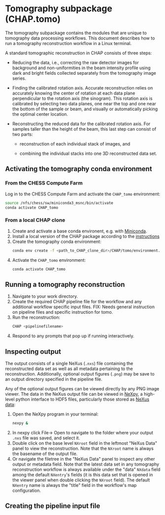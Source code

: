 # Tomography subpackage (CHAP.tomo)

The tomography subpackage contains the modules that are unique to tomography data processing workflows. This document describes how to run a tomography reconstruction workflow in a Linux terminal.

A standard tomographic reconstruction in CHAP consists of three steps:

- Reducing the data, i.e., correcting the raw detector images for background and non-uniformities in the beam intensity profile using dark and bright fields collected separately from the tomography image series.

- Finding the calibrated rotation axis. Accurate reconstruction relies on accurately knowing the center of rotation at each data plane perpendicular to the rotation axis (the sinogram). This rotation axis is calibrated by selecting two data planes, one near the top and one near the bottom of the sample or beam, and visually or automatically picking the optimal center location.

- Reconstructing the reduced data for the calibrated rotation axis. For samples taller than the height of the beam, this last step can consist of two parts:

  - reconstruction of each individual stack of images, and

  - combining the individual stacks into one 3D reconstructed data set.

## Activating the tomography conda environment

### From the CHESS Compute Farm

Log in to the CHESS Compute Farm and activate the `CHAP_tomo` environment:
```bash
source /nfs/chess/sw/miniconda3_msnc/bin/activate
conda activate CHAP_tomo
```

### From a local CHAP clone

1. Create and activate a base conda environent, e.g. with [Miniconda](https://docs.conda.io/projects/miniconda/en/latest/).
1. Install a local version of the CHAP package according to the [instructions](/docs/installation.md)
1. Create the tomography conda environment:
   ```bash
   conda env create -f <path_to_CHAP_clone_dir>/CHAP/tomo/environment.yml
   ```
1. Activate the `CHAP_tomo` environment:
   ```bash
   conda activate CHAP_tomo
   ```

## Running a tomography reconstruction

1. Navigate to your work directory.
1. Create the required CHAP pipeline file for the workflow and any additional workflow specific input files. FIX: Needs general instruction on pipeline files and specific instruction for tomo.
1. Run the reconstruction:
   ```bash
   CHAP <pipelinefilename>
   ```
1. Respond to any prompts that pop up if running interactively.

## Inspecting output

The output consists of a single NeXus (`.nxs`) file containing the reconstructed data set as well as all metadata pertaining to the reconstruction. Additionally, optional output figures (`.png`) may be save to an output directory specified in the pipeline file.

Any of the optional output figures can be viewed directly by any PNG image viewer. The data in the NeXus output file can be viewed in [NeXpy](https://nexpy.github.io/nexpy/), a high-level python interface to HDF5 files, particularly those stored as [NeXus data](http://www.nexusformat.org):
1. Open the NeXpy program in your terminal:
   ```bash
   nexpy &
   ```
1. In nexpy click File-> Open to navigate to the folder where your output `.nxs` file was saved, and select it.
1. Double click on the base level `NXroot` field in the leftmost "NeXus Data" panel to view the reconstruction. Note that the `NXroot` name is always the basename of the output file.
1. Or navigate the filetree in the "NeXus Data" panel to inspect any other output or metadata field. Note that the latest data set in any tomography reconstruction workflow is always available under the "data" `NXdata` field among the default `NXentry`'s fields (it is this data set that is opened in the viewer panel when double clicking the `NXroot` field). The default `NXentry` name is always the "title" field in the workflow's map configuration.

## Creating the pipeline input file
